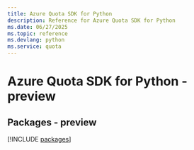 ```yaml
---
title: Azure Quota SDK for Python
description: Reference for Azure Quota SDK for Python
ms.date: 06/27/2025
ms.topic: reference
ms.devlang: python
ms.service: quota
---
```

# Azure Quota SDK for Python - preview
## Packages - preview
[!INCLUDE [packages](quota-index.md)]
